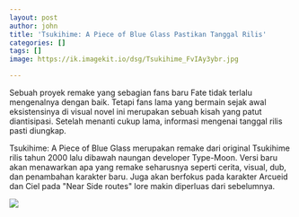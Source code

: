 ```yaml
---
layout: post
author: john
title: 'Tsukihime: A Piece of Blue Glass Pastikan Tanggal Rilis'
categories: []
tags: []
image: https://ik.imagekit.io/dsg/Tsukihime_FvIAy3ybr.jpg

---
```

Sebuah proyek remake yang sebagian fans baru Fate tidak terlalu mengenalnya dengan baik. Tetapi fans lama yang bermain sejak awal eksistensinya di visual novel ini merupakan sebuah kisah yang patut diantisipasi. Setelah menanti cukup lama, informasi mengenai tanggal rilis pasti diungkap.

Tsukihime: A Piece of Blue Glass merupakan remake dari original Tsukihime rilis tahun 2000 lalu dibawah naungan developer Type-Moon. Versi baru akan menawarkan apa yang remake seharusnya seperti cerita, visual, dub, dan penambahan karakter baru. Juga akan berfokus pada karakter Arcueid dan Ciel pada "Near Side routes" lore makin diperluas dari sebelumnya.

![](https://ik.imagekit.io/dsg/Tsukihime_Visual_zldpLiLUyQc.jpg)